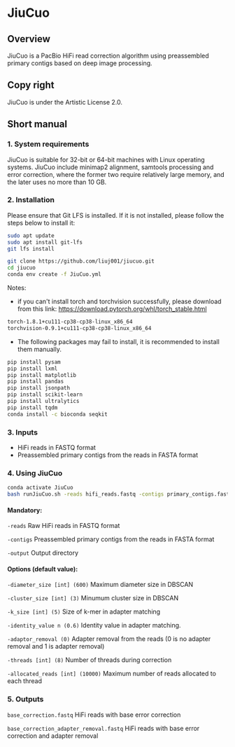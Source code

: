 # JiuCuo

## Overview

JiuCuo is a PacBio HiFi read correction algorithm using preassembled primary contigs based on deep image processing.

## Copy right

JiuCuo is under the Artistic License 2.0.

## Short manual

### 1. System requirements

JiuCuo is suitable for 32-bit or 64-bit machines with Linux operating systems. JiuCuo include minimap2 alignment, samtools processing and error correction, where the former two require relatively large memory, and the later uses no more than 10 GB.

### 2. Installation
Please ensure that Git LFS is installed. If it is not installed, please follow the steps below to install it:
```sh
sudo apt update
sudo apt install git-lfs
git lfs install
```
```sh
git clone https://github.com/liuj001/jiucuo.git
cd jiucuo
conda env create -f JiuCuo.yml
```
Notes:
- if you can't install torch and torchvision successfully, please download from this link: https://download.pytorch.org/whl/torch_stable.html
```sh
torch-1.8.1+cu111-cp38-cp38-linux_x86_64
torchvision-0.9.1+cu111-cp38-cp38-linux_x86_64
```
- The following packages may fail to install, it is recommended to install them manually.
```sh
pip install pysam
pip install lxml
pip install matplotlib
pip install pandas
pip install jsonpath
pip install scikit-learn
pip install ultralytics
pip install tqdm
conda install -c bioconda seqkit
```
### 3. Inputs
- HiFi reads in FASTQ format
- Preassembled primary contigs from the reads in FASTA format

### 4. Using JiuCuo
```sh
conda activate JiuCuo
bash runJiuCuo.sh -reads hifi_reads.fastq -contigs primary_contigs.fasta -output directory [-options | -options]
```
#### Mandatory:
`-reads`
  Raw HiFi reads in FASTQ format

`-contigs`
  Preassembled primary contigs from the reads in FASTA format

`-output`
  Output directory

#### Options (default value):
`-diameter_size [int] (600)`
  Maximum diameter size in DBSCAN

`-cluster_size [int] (3)`
  Minumum cluster size in DBSCAN

`-k_size [int] (5)`
  Size of k-mer in adapter matching

`-identity_value n (0.6)`
  Identity value in adapter matching.

`-adaptor_removal (0)`
  Adapter removal from the reads (0 is no adapter removal and 1 is adapter removal)

`-threads [int] (8)`
  Number of threads during correction

`-allocated_reads [int] (10000)`
  Maximum number of reads allocated to each thread


### 5. Outputs
`base_correction.fastq`
HiFi reads with base error correction

`base_correction_adapter_removal.fastq`
 HiFi reads with base error correction and adapter removal